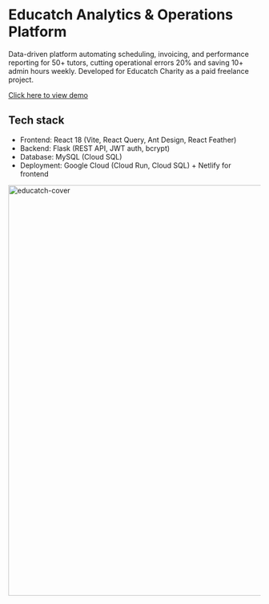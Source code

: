 # Educatch Analytics & Operations Platform

Data-driven platform automating scheduling, invoicing, and performance reporting for 50+ tutors, cutting operational errors 20% and saving 10+ admin hours weekly. 
Developed for Educatch Charity as a paid freelance project.

[Click here to view demo](https://educatchcharity-demo.netlify.app)

## Tech stack
- Frontend: React 18 (Vite, React Query, Ant Design, React Feather)
- Backend: Flask (REST API, JWT auth, bcrypt)
- Database: MySQL (Cloud SQL)
- Deployment: Google Cloud (Cloud Run, Cloud SQL) + Netlify for frontend

<img width="1440" height="819" alt="educatch-cover" src="https://github.com/user-attachments/assets/fc545dce-5fad-4774-aff5-5d45bcc48fa8" />



